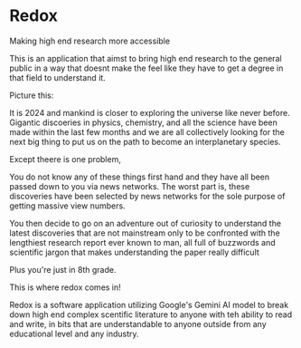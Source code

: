 # Redox
Making high end research more accessible


This is an application that aimst to bring high end research to the general public in a way that doesnt make the feel like they have to get a degree in that field to understand it.

Picture this: 

It is 2024 and mankind is closer to exploring the universe like never before. Gigantic discoeries in physics, chemistry, and all the science have been made within the last few months and we are all  collectively looking for the next big thing to put us on the path to become an interplanetary species.

Except theere is one problem, 

You do not know any of these things first hand and they have all been passed down to you via news networks. The worst part is, these discoveries have been selected by news networks for the sole purpose of getting massive view numbers. 

You then decide to go on an adventure out of curiosity to understand the latest discoveries that are not mainstream only to be confronted with the lengthiest research report ever known to man, all full of buzzwords and scientific jargon that makes understanding the paper really difficult

Plus you're just in 8th grade.


This is where redox comes in!


Redox is a software application utilizing Google's Gemini AI model to break down high end complex scentific literature to anyone with teh ability to read and write, in bits that are understandable to anyone outside from any educational level and any industry. 




